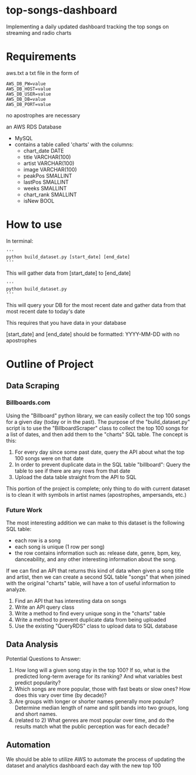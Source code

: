 # top-songs-dashboard
Implementing a daily updated dashboard tracking the top songs on streaming and radio charts

# Requirements
aws.txt
    a txt file in the form of 

    AWS_DB_PW=value
    AWS_DB_HOST=value
    AWS_DB_USER=value
    AWS_DB_DB=value
    AWS_DB_PORT=value


no apostrophes are necessary

an AWS RDS Database
- MySQL
- contains a table called 'charts' with the columns:
  - chart_date DATE
  - title VARCHAR(100)
  - artist VARCHAR(100)
  - image VARCHAR(100)
  - peakPos SMALLINT
  - lastPos SMALLINT
  - weeks SMALLINT
  - chart_rank SMALLINT
  - isNew BOOL

# How to use

In terminal:

    '''
    python build_dataset.py [start_date] [end_date]
    '''
This will gather data from [start_date] to [end_date]

    '''
    python build_dataset.py
    '''
This will query your DB for the most recent date and gather data from that most recent date to today's date

This requires that you have data in your database

[start_date] and [end_date] should be formatted:
    YYYY-MM-DD
with no apostrophes

# Outline of Project

## Data Scraping

### Billboards.com

Using the "Billboard" python library, we can easily collect the top 100 songs for a given day (today or in the past). The purpose of the "build_dataset.py" script is to use the "BillboardScraper" class to collect the top 100 songs for a list of dates, and then add them to the "charts" SQL table. The concept is this:

1) For every day since some past date, query the API about what the top 100 songs were on that date
2) In order to prevent duplicate data in the SQL table "billboard": Query the table to see if there are any rows from that date
3) Upload the data table straight from the API to SQL

This portion of the project is complete; only thing to do with current dataset is to clean it with symbols in artist names (apostrophes, ampersands, etc.)

### Future Work

The most interesting addition we can make to this dataset is the following SQL table:
 - each row is a song
 - each song is unique (1 row per song)
 - the row contains information such as: release date, genre, bpm, key, danceability, and any other interesting information about the song.

If we can find an API that returns this kind of data when given a song title and artist, then we can create a second SQL table "songs" that when joined with the original "charts" table, will have a ton of useful information to analyze.

1) Find an API that has interesting data on songs
2) Write an API query class
3) Write a method to find every unique song in the "charts" table
4) Write a method to prevent duplicate data from being uploaded
5) Use the existing "QueryRDS" class to upload data to SQL database

## Data Analysis

Potential Questions to Answer:
1) How long will a given song stay in the top 100? If so, what is the predicted long-term average for its ranking? And what variables best predict popularity?
2) Which songs are more popular, those with fast beats or slow ones? How does this vary over time (by decade)?
3) Are groups with longer or shorter names generally more popular? Determine median length of name and split bands into two groups, long and short names.
4) (related to 2) What genres are most popular over time, and do the results match what the public perception was for each decade?

## Automation
We should be able to utilize AWS to automate the process of updating the dataset and analytics dashboard each day with the new top 100


